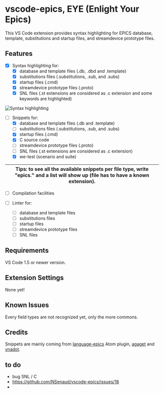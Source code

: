 # vscode-epics, EYE (Enlight Your Epics)

This VS Code extension provides syntax highlighting for EPICS database, template, substitutions and startup files, and streamdevice prototype files.

## Features

- [x] Syntax highlighting for:
  - [x] database and template files (.db, .dbd and .template)
  - [x] substitutions files (.substitutions, .sub, and .subs)
  - [x] startup files (.cmd)
  - [x] streamdevice prototype files (.proto)
  - [x] SNL files (.st extensions are considered as .c extension and some keywords are highlighted) 

![Syntax highlighting](https://raw.githubusercontent.com/NSenaud/vscode-epics/master/images/template_syntax.png)

- [ ] Snippets for:
  - [x] database and template files (.db and .template)
  - [ ] substitutions files (.substitutions, .sub, and .subs)
  - [x] startup files (.cmd)
  - [x] C source code 
  - [ ] streamdevice prototype files (.proto)
  - [ ] SNL files (.st extensions are considered as .c extension)
  - [x] we-test (scenario and suite)

| Tips: to see all the available snippets per file type, write "epics." and a list will show up (file has to have a known extension). |
| --- |

  
- [ ] Compilation facilities
  
- [ ] Linter for:
  - [ ] database and template files
  - [ ] substitutions files
  - [ ] startup files
  - [ ] streamdevice prototype files
  - [ ] SNL files

## Requirements

VS Code 1.5 or newer version.

## Extension Settings

None yet!

## Known Issues

Every field types are not recognized yet, only the more commons.

## Credits

Snippets are mainly coming from [language-epics](https://github.com/mmllski/language-epics) Atom plugin, [agaget](https://github.com/agaget) and [vnadot](https://github.com/vnadot).

## to do
 - bug SNL / C
 - https://github.com/NSenaud/vscode-epics/issues/18
 - 

